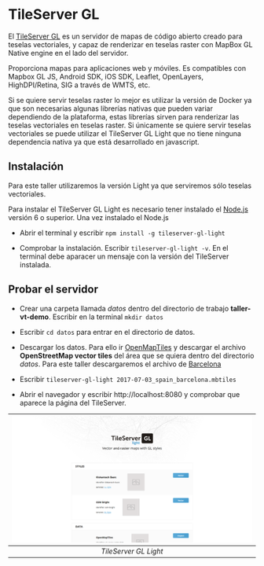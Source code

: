 # TileServer GL

El [TileServer GL](http://tileserver.org/) es un servidor de mapas de código abierto creado para teselas vectoriales, y capaz de renderizar en teselas raster con MapBox GL Native engine en el lado del servidor.

Proporciona mapas para aplicaciones web y móviles. Es compatibles con Mapbox GL JS, Android SDK, iOS SDK, Leaflet, OpenLayers, HighDPI/Retina, SIG a través de WMTS, etc.

Si se quiere servir teselas raster lo mejor es utilizar la versión de Docker ya que son necesarias algunas librerías nativas que pueden variar dependiendo de la plataforma, estas librerías sirven para renderizar las teselas vectoriales en teselas raster. Si únicamente se quiere servir teselas vectoriales se puede utilizar el TileServer GL Light que no tiene ninguna dependencia nativa ya que está desarrollado en javascript.

## Instalación

Para este taller utilizaremos la versión Light ya que serviremos sólo teselas vectoriales.

Para instalar el TileServer GL Light es necesario tener instalado el [Node.js](https://nodejs.org/es/) versión 6 o superior. Una vez instalado el Node.js

* Abrir el terminal y escribir `npm install -g tileserver-gl-light`

* Comprobar la instalación. Escribir `tileserver-gl-light -v`. En el terminal debe aparacer un mensaje con la versión del TileServer instalada. 

## Probar el servidor

* Crear una carpeta llamada *datos* dentro del directorio de trabajo **taller-vt-demo**. Escribir en la terminal `mkdir datos`

* Escribir `cd datos` para entrar en el directorio de datos.

* Descargar los datos. Para ello ir [OpenMapTiles](https://openmaptiles.com/downloads) y descargar el archivo **OpenStreetMap vector tiles** del área que se quiera dentro del directorio *datos*. Para este taller descargaremos el archivo de [Barcelona](https://openmaptiles.com/downloads/europe/spain/barcelona/)

* Escribir `tileserver-gl-light 2017-07-03_spain_barcelona.mbtiles`

* Abrir el navegador y escribir http://localhost:8080 y comprobar que aparece la página del TileServer.

| ![TileServer GL Light](img/tileServerGL.png) |
| :--: |
| *TileServer GL Light* |
